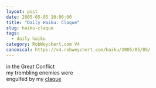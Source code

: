 ```yaml
---
layout: post
date: 2005-05-05 10:06:00
title: "Daily Haiku: Claque"
slug: haiku-claque
tags:
  - daily haiku
category: RobWeychert.com V4
canonical: https://v4.robweychert.com/haiku/2005/05/05/
---
```


in the Great Conflict  
my trembling enemies were  
engulfed by my [claque](http://dictionary.reference.com/wordoftheday/archive/2005/05/05.html)